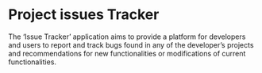 # Project issues Tracker
The ‘Issue Tracker’ application aims to provide a platform for developers and users to report and track bugs found in any of the developer’s projects and recommendations for new functionalities or modifications of current functionalities.